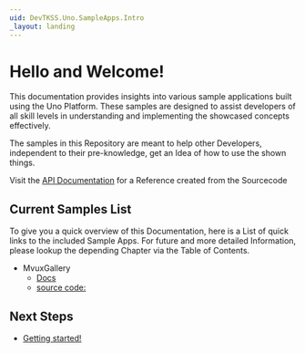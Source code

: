 ```yaml
---
uid: DevTKSS.Uno.SampleApps.Intro
_layout: landing
---
```

<!--markdownlint-disable MD026-->
# Hello and Welcome!

This documentation provides insights into various sample applications built using the Uno Platform. These samples are designed to assist developers of all skill levels in understanding and implementing the showcased concepts effectively.

The samples in this Repository are meant to help other Developers, independent to their pre-knowledge, get an Idea of how to use the shown things.

Visit the [API Documentation](../api/) for a Reference created from the Sourcecode

## Current Samples List

To give you a quick overview of this Documentation, here is a List of quick links to the included Sample Apps. For future and more detailed Information, please lookup the depending Chapter via the Table of Contents.

- MvuxGallery
  - [Docs](./MvuxGallery/Overview.md)
  - [source code:](../src/DevTKSS.Uno.Samples.MvuxGallery/)

## Next Steps

- [Getting started!](./getting-started.md)

